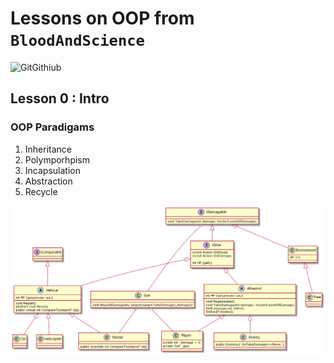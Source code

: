 # Lessons on OOP from `BloodAndScience`

![GitGithiub](GitGihub)

## Lesson 0 : Intro

### OOP Paradigams

1. Inheritance 
2. Polymporhpism
3. Incapsulation
4. Abstraction
5. Recycle

![Architecture](Res/Architecture.png)
